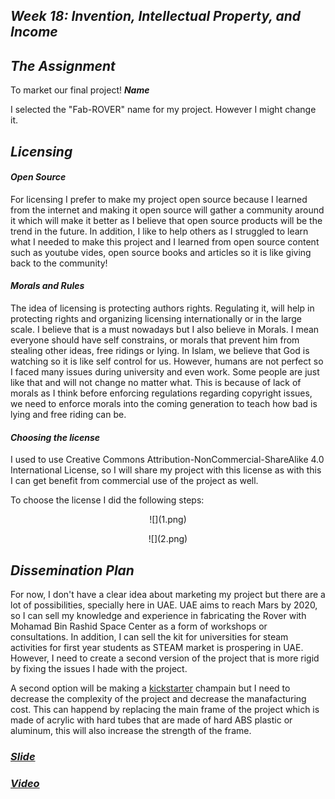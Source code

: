 ## ***Week 18: Invention, Intellectual Property, and Income***

***The Assignment***
--------------------

To market our final project!
***Name***

I selected the "Fab-ROVER" name for my project. However I might change it.


## ***Licensing***

#### ***Open Source***

For licensing I prefer to make my project open source because I learned from the internet and making it open source will gather a community around it which will make it better as I believe that open source products will be the trend in the future. In addition, I like to help others as I struggled to learn what I needed to make this project and I learned from open source content such as youtube vides, open source books and articles so it is like giving back to the community!

#### ***Morals and Rules***

The idea of licensing is protecting authors rights. Regulating it, will help in protecting rights and organizing licensing internationally or in the large scale. I believe that is a must nowadays but I also believe in Morals. I mean everyone should have self constrains, or morals that prevent him from stealing other ideas, free ridings or lying. In Islam, we believe that God is watching so it is like self control for us. However, humans are not perfect so I faced many issues during university and even work. Some people are just like that and will not change no matter what. This is because of lack of morals as I think before enforcing regulations regarding copyright issues, we need to enforce morals into the coming generation to teach how bad is lying and free riding can be.

#### ***Choosing the license***

I used to use Creative Commons Attribution-NonCommercial-ShareAlike 4.0 International License, so I will share my project with this license as with this I can get benefit from commercial use of the project as well.

To choose the license I did the following steps:

<p align="center">
   ![](1.png)
</p>

<p align="center">
   ![](2.png)
</p>

## ***Dissemination Plan***

For now, I don't have a clear idea about marketing my project but there are a lot of possibilities, specially here in UAE. UAE aims to reach Mars by 2020, so I can sell my knowledge and experience in fabricating the Rover with Mohamad Bin Rashid Space Center as a form of workshops or consultations. In addition, I can sell the kit for universities for steam activities for first year students as STEAM market is prospering in UAE. However, I need to create a second version of the project that is more rigid by fixing the issues I hade with the project.

A second option will be making a [kickstarter](https://www.kickstarter.com/) champain but I need to decrease the complexity of the project and decrease the manafacturing cost. This can happend by replacing the main frame of the project which is made of acrylic with hard tubes that are made of hard ABS plastic or aluminum, this will also increase the strength of the frame.

### ***[Slide](http://archive.fabacademy.org/archives/2017/fablabuae/students/154/presentation.png)***

### ***[Video](http://archive.fabacademy.org/archives/2017/fablabuae/students/154/presentation.mp4)***
